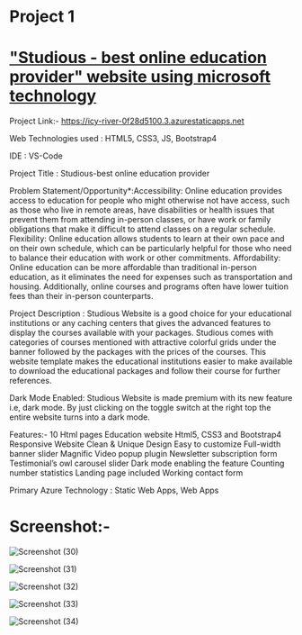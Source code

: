 # Project 1


# ["Studious - best online education provider" website using microsoft technology](https://icy-river-0f28d5100.3.azurestaticapps.net)

Project Link:- https://icy-river-0f28d5100.3.azurestaticapps.net

Web Technologies used : HTML5, CSS3, JS, Bootstrap4

IDE : VS-Code

Project Title : Studious-best online education provider

Problem Statement/Opportunity*:Accessibility: Online education provides access to education for people who might otherwise not have access, such as those who live in remote areas, have disabilities or health issues that prevent them from attending in-person classes, or have work or family obligations that make it difficult to attend classes on a regular schedule.
Flexibility: Online education allows students to learn at their own pace and on their own schedule, which can be particularly helpful for those who need to balance their education with work or other commitments.
Affordability: Online education can be more affordable than traditional in-person education, as it eliminates the need for expenses such as transportation and housing. Additionally, online courses and programs often have lower tuition fees than their in-person counterparts.

Project Description : Studious Website  is a good choice for your educational institutions or any caching centers that gives the advanced features to display the courses available with your packages. Studious comes with categories of courses mentioned with attractive colorful grids under the banner followed by the packages with the prices of the courses. This website template makes the educational institutions easier to make available to download the educational packages and follow their course for further references.

Dark Mode Enabled:
Studious Website  is made premium with its new feature i.e, dark mode. By just clicking on the toggle switch at the right top the entire website turns into a dark mode.

Features:-
10 Html pages
Education website 
Html5, CSS3 and Bootstrap4
Responsive Website 
Clean & Unique Design
Easy to customize
Full-width banner slider
Magnific Video popup plugin
Newsletter subscription form
Testimonial’s owl carousel slider
Dark mode enabling the feature
Counting number statistics
Landing page included
Working contact form

Primary Azure Technology : Static Web Apps, Web Apps

# Screenshot:-

![Screenshot (30)](https://user-images.githubusercontent.com/93502957/235978446-c146b465-2bcd-4c35-ac31-1ad87b91dcd5.png)

![Screenshot (31)](https://user-images.githubusercontent.com/93502957/235978849-783b61ba-3dcd-476f-96d2-45f0f2496278.png)

![Screenshot (32)](https://user-images.githubusercontent.com/93502957/235978928-70d46c14-cb85-452b-8788-d1970a8d5358.png)

![Screenshot (33)](https://user-images.githubusercontent.com/93502957/235979017-4bfaf3d5-3748-4116-85e5-55b181101c7d.png)

![Screenshot (34)](https://user-images.githubusercontent.com/93502957/235979930-3f591721-0baa-4cd5-ab89-faf845393fcc.png)



